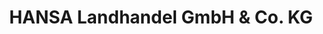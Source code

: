 ---
title: "HANSA Landhandel GmbH & Co. KG"
url: /hoya/hansa-landhandel-gmbh-und-co-kg/
shop: Großhandel
---